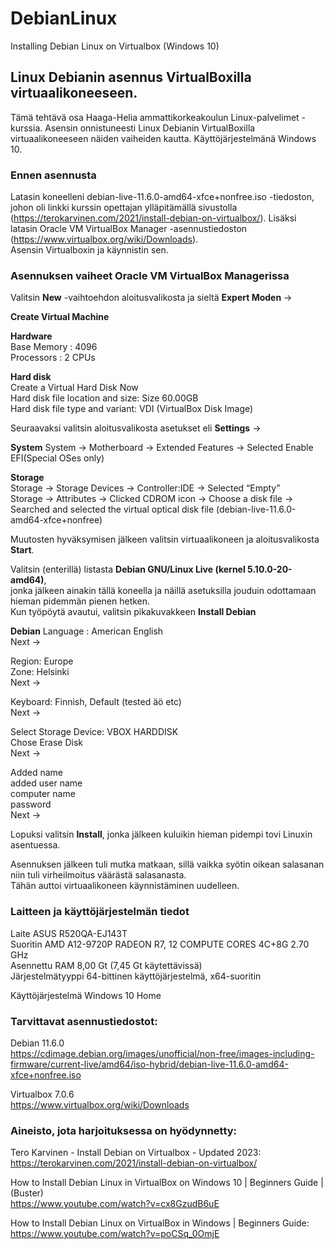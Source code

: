 # DebianLinux
Installing Debian Linux on Virtualbox (Windows 10)


## Linux Debianin asennus VirtualBoxilla virtuaalikoneeseen. 

Tämä tehtävä osa Haaga-Helia ammattikorkeakoulun Linux-palvelimet -kurssia. Asensin onnistuneesti Linux Debianin VirtualBoxilla virtuaalikoneeseen näiden vaiheiden kautta. Käyttöjärjestelmänä Windows 10. 

### Ennen asennusta 
Latasin koneelleni debian-live-11.6.0-amd64-xfce+nonfree.iso -tiedoston, johon oli linkki kurssin opettajan ylläpitämällä sivustolla (https://terokarvinen.com/2021/install-debian-on-virtualbox/). 
Lisäksi latasin Oracle VM VirtualBox Manager -asennustiedoston (https://www.virtualbox.org/wiki/Downloads).  
Asensin Virtualboxin ja käynnistin sen.

### Asennuksen vaiheet Oracle VM VirtualBox Managerissa

Valitsin **New** -vaihtoehdon aloitusvalikosta ja sieltä **Expert Moden**
-> 



**Create Virtual Machine**  

**Hardware**  
Base Memory : 4096  
Processors : 2 CPUs  

**Hard disk**  
Create a Virtual Hard Disk Now  
Hard disk file location and size: Size 60.00GB  
Hard disk file type and variant: VDI (VirtualBox Disk Image)  


Seuraavaksi valitsin aloitusvalikosta asetukset eli **Settings**
->

**System** 
System -> Motherboard -> Extended Features -> Selected Enable EFI(Special OSes only)  

**Storage**  
Storage -> Storage Devices -> Controller:IDE -> Selected “Empty”  
Storage -> Attributes -> Clicked CDROM icon -> Choose a disk file -> Searched and selected the virtual optical disk file (debian-live-11.6.0-amd64-xfce+nonfree)  

Muutosten hyväksymisen jälkeen valitsin virtuaalikoneen ja aloitusvalikosta **Start**.   

Valitsin (enterillä) listasta **Debian GNU/Linux Live (kernel 5.10.0-20-amd64)**,  
jonka jälkeen ainakin tällä koneella ja näillä asetuksilla jouduin odottamaan hieman pidemmän pienen hetken.  
Kun työpöytä avautui, valitsin pikakuvakkeen **Install Debian**

**Debian** 
Language : American English  
Next ->  

Region: Europe  
Zone: Helsinki  
Next ->  

Keyboard: Finnish, Default (tested äö etc)  
Next ->  

Select Storage Device: VBOX HARDDISK  
Chose Erase Disk  
Next ->  

Added name  
added user name  
computer name  
password   
Next ->  

Lopuksi valitsin **Install**, jonka jälkeen kuluikin hieman pidempi tovi Linuxin asentuessa. 

Asennuksen jälkeen tuli mutka matkaan, sillä vaikka syötin oikean salasanan niin tuli virheilmoitus väärästä salasanasta.  
Tähän auttoi virtuaalikoneen käynnistäminen uudelleen. 

### Laitteen ja käyttöjärjestelmän tiedot

Laite ASUS R520QA-EJ143T  
Suoritin AMD A12-9720P RADEON R7, 12 COMPUTE CORES 4C+8G   2.70 GHz  
Asennettu RAM	8,00 Gt (7,45 Gt käytettävissä)  
Järjestelmätyyppi	64-bittinen käyttöjärjestelmä, x64-suoritin  

Käyttöjärjestelmä	Windows 10 Home  


### Tarvittavat asennustiedostot: 

Debian 11.6.0  
https://cdimage.debian.org/images/unofficial/non-free/images-including-firmware/current-live/amd64/iso-hybrid/debian-live-11.6.0-amd64-xfce+nonfree.iso

Virtualbox 7.0.6  
https://www.virtualbox.org/wiki/Downloads


### Aineisto, jota harjoituksessa on hyödynnetty: 

Tero Karvinen - Install Debian on Virtualbox - Updated 2023:  
https://terokarvinen.com/2021/install-debian-on-virtualbox/

How to Install Debian Linux in VirtualBox on Windows 10 | Beginners Guide | (Buster)  
https://www.youtube.com/watch?v=cx8GzudB6uE

How to Install Debian Linux on VirtualBox in Windows | Beginners Guide:  
https://www.youtube.com/watch?v=poCSq_0OmjE


